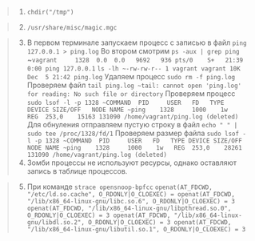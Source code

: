 > 1. `chdir("/tmp")`

> 2. `/usr/share/misc/magic.mgc`

> 3. В первом терминале запускаем процесс с записью в файл
    `ping 127.0.0.1 > ping.log`
    Во втором смотрим
    `ps -aux | grep ping`
    ~``vagrant     1328  0.0  0.0   9692   936 pts/0    S+   21:39   0:00 ping 127.0.0.1``
    `ls -lh
        ~-rw-rw-r-- 1 vagrant vagrant 10K Dec  5 21:42 ping.log`
    Удаляем процесс
    `sudo rm -f ping.log`
    Проверяем файл
    `tail ping.log
         ~tail: cannot open 'ping.log' for reading: No such file or directory`
    Проверяем процесс
    `sudo lsof -l -p 1328
        ~COMMAND  PID     USER   FD   TYPE DEVICE SIZE/OFF   NODE NAME
        ~ping    1328     1000    1w   REG  253,0    15163 131090 /home/vagrant/ping.log (deleted)`
    Для обнуления отправляем пустую строку в файл
    `echo " " | sudo tee /proc/1328/fd/1`
    Проверяем размер файла
    `sudo lsof -l -p 1328
        ~COMMAND  PID     USER   FD   TYPE DEVICE SIZE/OFF   NODE NAME
        ~ping    1328     1000    1w   REG  253,0    28261 131090 /home/vagrant/ping.log (deleted)`
> 4. Зомби процессы не используют ресурсы, однако оставляют запись в таблице процессов.

> 5. При команде  `strace opensnoop-bpfcc`
    `openat(AT_FDCWD, "/etc/ld.so.cache", O_RDONLY|O_CLOEXEC) =
    openat(AT_FDCWD, "/lib/x86_64-linux-gnu/libc.so.6", O_RDONLY|O_CLOEXEC) = 3
    openat(AT_FDCWD, "/lib/x86_64-linux-gnu/libpthread.so.0", O_RDONLY|O_CLOEXEC) = 3
    openat(AT_FDCWD, "/lib/x86_64-linux-gnu/libdl.so.2", O_RDONLY|O_CLOEXEC) = 3
    openat(AT_FDCWD, "/lib/x86_64-linux-gnu/libutil.so.1", O_RDONLY|O_CLOEXEC) = 3`

